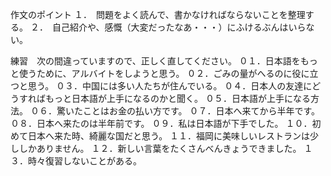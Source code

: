 作文のポイント
１．　問題をよく読んで、書かなければならないことを整理する。
２．　自己紹介や、感慨（大変だったなあ・・・）にふけるぶんはいらない。

練習　次の間違っていますので、正しく直してください。
０１．日本語をもっと使うために、アルバイトをしようと思う。
０２．ごみの量がへるのに役に立つと思う。
０３．中国には多い人たちが住んでいる。
０４．日本人の友達にどうすればもっと日本語が上手になるのかと聞く。
０５．日本語が上手になる方法。
０６．驚いたことはお金の払い方です。
０７．日本へ来てから半年です。
０８．日本へ来たのは半年前です。
０９．私は日本語が下手でした。
１０．初めて日本へ来た時、綺麗な国だと思う。
１１．福岡に美味しいレストランは少ししかありません。
１２．新しい言葉をたくさんべんきょうできました。
１３．時々復習しないことがある。

